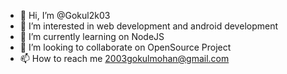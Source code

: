 - 👋 Hi, I’m @Gokul2k03
- 👀 I’m interested in web development and android development 
- 🌱 I’m currently learning on NodeJS
- 💞️ I’m looking to collaborate on OpenSource Project
- 📫 How to reach me 2003gokulmohan@gmail.com

<!---
Gokul2k03/Gokul2k03 is a ✨ special ✨ repository because its `README.md` (this file) appears on your GitHub profile.
You can click the Preview link to take a look at your changes.
--->
